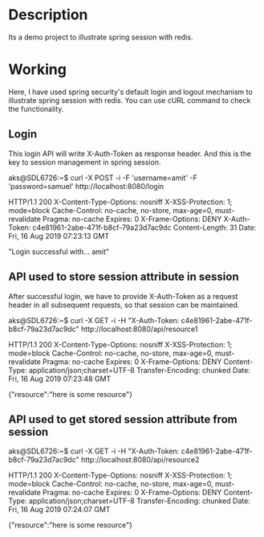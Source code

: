 # Description
Its a demo project to illustrate spring session with redis.

# Working
Here, I have used spring security's default login and logout mechanism to illustrate spring session with redis. You can use cURL command to check the functionality.

## Login
This login API will write X-Auth-Token as response header. And this is the key to session management in spring session.

aks@SDL6726:~$ curl -X POST -i -F 'username=amit' -F 'password=samuel' http://localhost:8080/login

HTTP/1.1 200
X-Content-Type-Options: nosniff
X-XSS-Protection: 1; mode=block
Cache-Control: no-cache, no-store, max-age=0, must-revalidate
Pragma: no-cache
Expires: 0
X-Frame-Options: DENY
X-Auth-Token: c4e81961-2abe-471f-b8cf-79a23d7ac9dc
Content-Length: 31
Date: Fri, 16 Aug 2019 07:23:13 GMT

"Login successful with... amit"

## API used to store session attribute in session 
After successful login, we have to provide X-Auth-Token as a request header in all subsequent requests, so that session can be maintained. 

aks@SDL6726:~$ curl -X GET -i -H "X-Auth-Token: c4e81961-2abe-471f-b8cf-79a23d7ac9dc" http://localhost:8080/api/resource1

HTTP/1.1 200
X-Content-Type-Options: nosniff
X-XSS-Protection: 1; mode=block
Cache-Control: no-cache, no-store, max-age=0, must-revalidate
Pragma: no-cache
Expires: 0
X-Frame-Options: DENY
Content-Type: application/json;charset=UTF-8
Transfer-Encoding: chunked
Date: Fri, 16 Aug 2019 07:23:48 GMT

{"resource":"here is some resource"}

## API used to get stored session attribute from session
aks@SDL6726:~$ curl -X GET -i -H "X-Auth-Token: c4e81961-2abe-471f-b8cf-79a23d7ac9dc" http://localhost:8080/api/resource2

HTTP/1.1 200
X-Content-Type-Options: nosniff
X-XSS-Protection: 1; mode=block
Cache-Control: no-cache, no-store, max-age=0, must-revalidate
Pragma: no-cache
Expires: 0
X-Frame-Options: DENY
Content-Type: application/json;charset=UTF-8
Transfer-Encoding: chunked
Date: Fri, 16 Aug 2019 07:24:07 GMT

{"resource":"here is some resource"}

